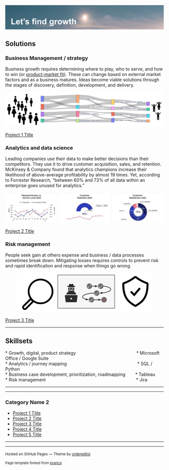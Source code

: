 <img src="images/lets find growth.png?raw=true"/>

## Solutions

### Business Management / strategy 

Business growth requires determining where to play, who to serve, and how to win (or [product-market fit](https://medium.com/@jnvipul/pm-corner-what-is-product-market-fit-pmf-9c087b7edadd)). These can change based on external market factors and as a business matures. Ideas become viable solutions through the stages of discovery, definition, development, and delivery.

<p align="center">
  <img src="images/customer flow logo.png?raw=true"/>
</p>

[Project 1 Title](/sample_page)

### Analytics and data science

Leading companies use their data to make better decisions than their competitors. They use it to drive customer acquisition, sales, and retention. McKinsey & Company found that analytics champions increase their likelihood of above-average profitability by almost 19 times. Yet, according to Forrester Research, “between 60% and 73% of all data within an enterprise goes unused for analytics.” 

<p align="center">
  <img src="images/Customer service dashboard truncated.png?raw=true"/>
</p>

[Project 2 Title](/pdf/sample_presentation.pdf)


### Risk management

People seek gain at others expense and business / data processes sometimes break down. Mitigating losses requires controls to prevent risk and rapid identification and response when things go wrong.

<p align="center">
  <img src="images/stop bad stuff.png?raw=true"/>
</p>

[Project 3 Title](http://example.com/)


---

## Skillsets


\* Growth, digital, product strategy &nbsp; &nbsp; &nbsp; &nbsp; &nbsp; &nbsp; &nbsp; &nbsp; &nbsp; &nbsp; &nbsp; &nbsp; &nbsp; &nbsp; &nbsp; &nbsp; &nbsp; &nbsp;  &nbsp; &nbsp; &nbsp; &nbsp; &nbsp; &nbsp; * Microsoft Office / Google Suite <br>
\* Analytics / journey mapping &nbsp; &nbsp; &nbsp; &nbsp; &nbsp; &nbsp; &nbsp; &nbsp; &nbsp; &nbsp; &nbsp; &nbsp; &nbsp; &nbsp; &nbsp; &nbsp; &nbsp; &nbsp; &nbsp; &nbsp; &nbsp; &nbsp;  &nbsp; &nbsp; &nbsp; &nbsp; &nbsp; &nbsp; * SQL / Python <br>
\* Business case development, prioritization, roadmapping&nbsp; &nbsp; &nbsp; &nbsp; * Tableau 
<br>
\* Risk management &nbsp; &nbsp; &nbsp; &nbsp; &nbsp; &nbsp; &nbsp; &nbsp; &nbsp; &nbsp; &nbsp; &nbsp; &nbsp; &nbsp; &nbsp; &nbsp; &nbsp; &nbsp; &nbsp; &nbsp; &nbsp; &nbsp; &nbsp; &nbsp; &nbsp; &nbsp; &nbsp; &nbsp; &nbsp; &nbsp; &nbsp; &nbsp; &nbsp; &nbsp; &nbsp; &nbsp; * Jira <br>

---

---

### Category Name 2

- [Project 1 Title](http://example.com/)
- [Project 2 Title](http://example.com/)
- [Project 3 Title](http://example.com/)
- [Project 4 Title](http://example.com/)
- [Project 5 Title](http://example.com/)

---




---
<p><small>Hosted on GitHub Pages &mdash; Theme by <a href="https://github.com/orderedlist">orderedlist</a></small></p>
<p style="font-size:11px">Page template forked from <a href="https://github.com/evanca/quick-portfolio">evanca</a></p>
<!-- Remove above link if you don't want to attibute -->
